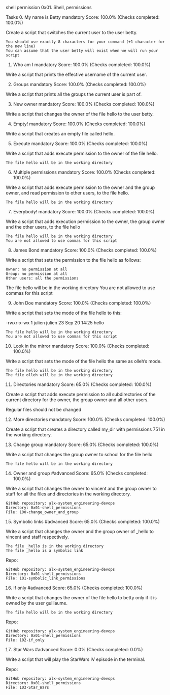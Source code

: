 shell permission
0x01. Shell, permissions 



Tasks
0. My name is Betty
mandatory
Score: 100.0% (Checks completed: 100.0%)

Create a script that switches the current user to the user betty.

    You should use exactly 8 characters for your command (+1 character for the new line)
    You can assume that the user betty will exist when we will run your script




1. Who am I
mandatory
Score: 100.0% (Checks completed: 100.0%)

Write a script that prints the effective username of the current user.


2. Groups
mandatory
Score: 100.0% (Checks completed: 100.0%)

Write a script that prints all the groups the current user is part of.



3. New owner
mandatory
Score: 100.0% (Checks completed: 100.0%)

Write a script that changes the owner of the file hello to the user betty.



4. Empty!
mandatory
Score: 100.0% (Checks completed: 100.0%)

Write a script that creates an empty file called hello.



5. Execute
mandatory
Score: 100.0% (Checks completed: 100.0%)

Write a script that adds execute permission to the owner of the file hello.

    The file hello will be in the working directory




6. Multiple permissions
mandatory
Score: 100.0% (Checks completed: 100.0%)

Write a script that adds execute permission to the owner and the group owner, and read permission to other users, to the file hello.

    The file hello will be in the working directory



7. Everybody!
mandatory
Score: 100.0% (Checks completed: 100.0%)

Write a script that adds execution permission to the owner, the group owner and the other users, to the file hello

    The file hello will be in the working directory
    You are not allowed to use commas for this script



8. James Bond
mandatory
Score: 100.0% (Checks completed: 100.0%)

Write a script that sets the permission to the file hello as follows:

    Owner: no permission at all
    Group: no permission at all
    Other users: all the permissions

The file hello will be in the working directory You are not allowed to use commas for this script



9. John Doe
mandatory
Score: 100.0% (Checks completed: 100.0%)

Write a script that sets the mode of the file hello to this:

-rwxr-x-wx 1 julien julien 23 Sep 20 14:25 hello

    The file hello will be in the working directory
    You are not allowed to use commas for this script






10. Look in the mirror
mandatory
Score: 100.0% (Checks completed: 100.0%)

Write a script that sets the mode of the file hello the same as olleh’s mode.

    The file hello will be in the working directory
    The file olleh will be in the working directory



11. Directories
mandatory
Score: 65.0% (Checks completed: 100.0%)

Create a script that adds execute permission to all subdirectories of the current directory for the owner, the group owner and all other users.

Regular files should not be changed




12. More directories
mandatory
Score: 100.0% (Checks completed: 100.0%)

Create a script that creates a directory called my_dir with permissions 751 in the working directory.



13. Change group
mandatory
Score: 65.0% (Checks completed: 100.0%)

Write a script that changes the group owner to school for the file hello

    The file hello will be in the working directory




14. Owner and group
#advanced
Score: 65.0% (Checks completed: 100.0%)

Write a script that changes the owner to vincent and the group owner to staff for all the files and directories in the working directory.



    GitHub repository: alx-system_engineering-devops
    Directory: 0x01-shell_permissions
    File: 100-change_owner_and_group



15. Symbolic links
#advanced
Score: 65.0% (Checks completed: 100.0%)

Write a script that changes the owner and the group owner of _hello to vincent and staff respectively.

    The file _hello is in the working directory
    The file _hello is a symbolic link




Repo:

    GitHub repository: alx-system_engineering-devops
    Directory: 0x01-shell_permissions
    File: 101-symbolic_link_permissions




16. If only
#advanced
Score: 65.0% (Checks completed: 100.0%)

Write a script that changes the owner of the file hello to betty only if it is owned by the user guillaume.

    The file hello will be in the working directory




Repo:

    GitHub repository: alx-system_engineering-devops
    Directory: 0x01-shell_permissions
    File: 102-if_only





17. Star Wars
#advanced
Score: 0.0% (Checks completed: 0.0%)

Write a script that will play the StarWars IV episode in the terminal.




Repo:

    GitHub repository: alx-system_engineering-devops
    Directory: 0x01-shell_permissions
    File: 103-Star_Wars


